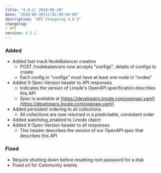 ```yaml
---
title: "4.0.2: 2018-06-20"
date: "2018-06-20T11:02:00-04:00"
description: "API Changelog 4.0.2"
changelog:
- API
version: 4.0.2
---
```

### Added

* Added fast-track NodeBalancer creation
  * POST /nodebalancers now accepts "configs", details of configs to create
  * Each config in "configs" must have at least one node in "nodes"
* Added X-Spec-Version header to API responses
  * Indicates the version of Linode's OpenAPI specification describes this API
  * Spec is available at [https://developers.linode.com/openapi.yaml](https://developers.linode.com/openapi.yaml)
* Added persistent ordering to all collections
  * All collections are now returned in a predictable, consistent order
* Added watchdog\_enabled to Linode object
* Added X-Spec-Version header to all responses
  * This header describes the version of our OpenAPI spec that describes this API

### Fixed

* Require shutting down before resetting root password for a disk
* Fixed url for Community events
